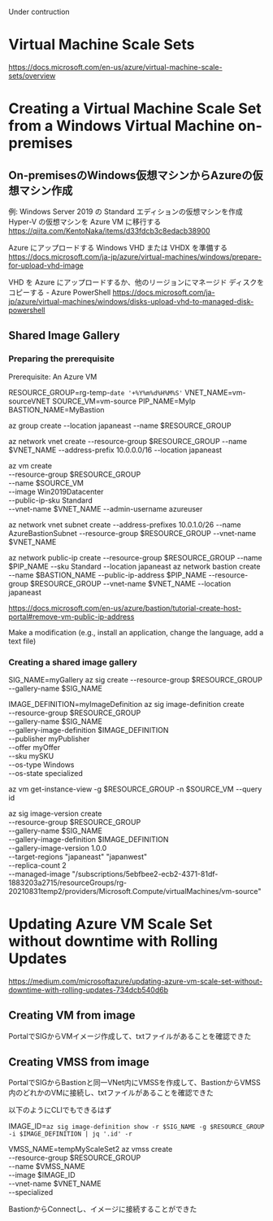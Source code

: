 Under contruction
# Virtual Machine Scale Sets
https://docs.microsoft.com/en-us/azure/virtual-machine-scale-sets/overview

# Creating a Virtual Machine Scale Set from a Windows Virtual Machine on-premises
## On-premisesのWindows仮想マシンからAzureの仮想マシン作成
例: Windows Server 2019 の Standard エディションの仮想マシンを作成
Hyper-V の仮想マシンを Azure VM に移行する
https://qiita.com/KentoNaka/items/d33fdcb3c8edacb38900

Azure にアップロードする Windows VHD または VHDX を準備する
https://docs.microsoft.com/ja-jp/azure/virtual-machines/windows/prepare-for-upload-vhd-image

VHD を Azure にアップロードするか、他のリージョンにマネージド ディスクをコピーする - Azure PowerShell
https://docs.microsoft.com/ja-jp/azure/virtual-machines/windows/disks-upload-vhd-to-managed-disk-powershell

## Shared Image Gallery
### Preparing the prerequisite
Prerequisite: An Azure VM

RESOURCE_GROUP=rg-temp-`date '+%Y%m%d%H%M%S'`
VNET_NAME=vm-sourceVNET
SOURCE_VM=vm-source
PIP_NAME=MyIp
BASTION_NAME=MyBastion

az group create --location japaneast --name $RESOURCE_GROUP

az network vnet create --resource-group $RESOURCE_GROUP --name $VNET_NAME --address-prefix 10.0.0.0/16 --location japaneast

az vm create \
    --resource-group $RESOURCE_GROUP \
    --name $SOURCE_VM \
    --image Win2019Datacenter \
    --public-ip-sku Standard \
    --vnet-name $VNET_NAME
    --admin-username azureuser

az network vnet subnet create --address-prefixes 10.0.1.0/26 --name AzureBastionSubnet --resource-group $RESOURCE_GROUP --vnet-name $VNET_NAME

az network public-ip create --resource-group $RESOURCE_GROUP --name $PIP_NAME --sku Standard --location japaneast
az network bastion create --name $BASTION_NAME --public-ip-address $PIP_NAME --resource-group $RESOURCE_GROUP --vnet-name $VNET_NAME --location japaneast

https://docs.microsoft.com/en-us/azure/bastion/tutorial-create-host-portal#remove-vm-public-ip-address

Make a modification (e.g., install an application, change the language, add a text file)

### Creating a shared image gallery

SIG_NAME=myGallery
az sig create --resource-group $RESOURCE_GROUP --gallery-name $SIG_NAME

IMAGE_DEFINITION=myImageDefinition
az sig image-definition create \
   --resource-group $RESOURCE_GROUP \
   --gallery-name $SIG_NAME \
   --gallery-image-definition $IMAGE_DEFINITION \
   --publisher myPublisher \
   --offer myOffer \
   --sku mySKU \
   --os-type Windows \
   --os-state specialized

az vm get-instance-view -g $RESOURCE_GROUP -n $SOURCE_VM --query id

az sig image-version create \
   --resource-group $RESOURCE_GROUP \
   --gallery-name $SIG_NAME \
   --gallery-image-definition $IMAGE_DEFINITION \
   --gallery-image-version 1.0.0 \
   --target-regions "japaneast" "japanwest" \
   --replica-count 2 \
   --managed-image "/subscriptions/5ebfbee2-ecb2-4371-81df-1883203a2715/resourceGroups/rg-20210831temp2/providers/Microsoft.Compute/virtualMachines/vm-source"

# Updating Azure VM Scale Set without downtime with Rolling Updates
https://medium.com/microsoftazure/updating-azure-vm-scale-set-without-downtime-with-rolling-updates-734dcb540d6b

## Creating VM from image
PortalでSIGからVMイメージ作成して、txtファイルがあることを確認できた

## Creating VMSS from image
PortalでSIGからBastionと同一VNet内にVMSSを作成して、BastionからVMSS内のどれかのVMに接続し、txtファイルがあることを確認できた

以下のようにCLIでもできるはず

IMAGE_ID=`az sig image-definition show -r $SIG_NAME -g $RESOURCE_GROUP -i $IMAGE_DEFINITION | jq '.id' -r`

VMSS_NAME=tempMyScaleSet2
az vmss create \
   --resource-group $RESOURCE_GROUP \
   --name $VMSS_NAME \
   --image $IMAGE_ID \
   --vnet-name $VNET_NAME \
   --specialized

BastionからConnectし、イメージに接続することができた